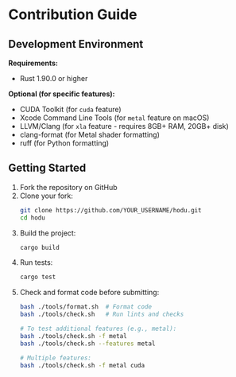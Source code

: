 # Contribution Guide

## Development Environment

**Requirements:**
- Rust 1.90.0 or higher

**Optional (for specific features):**
- CUDA Toolkit (for `cuda` feature)
- Xcode Command Line Tools (for `metal` feature on macOS)
- LLVM/Clang (for `xla` feature - requires 8GB+ RAM, 20GB+ disk)
- clang-format (for Metal shader formatting)
- ruff (for Python formatting)

## Getting Started

1. Fork the repository on GitHub
2. Clone your fork:
   ```bash
   git clone https://github.com/YOUR_USERNAME/hodu.git
   cd hodu
   ```
3. Build the project:
   ```bash
   cargo build
   ```
4. Run tests:
   ```bash
   cargo test
   ```
5. Check and format code before submitting:
   ```bash
   bash ./tools/format.sh  # Format code
   bash ./tools/check.sh   # Run lints and checks

   # To test additional features (e.g., metal):
   bash ./tools/check.sh -f metal
   bash ./tools/check.sh --features metal

   # Multiple features:
   bash ./tools/check.sh -f metal cuda
   ```

